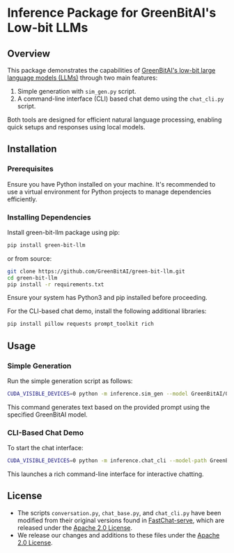 # Inference Package for GreenBitAI's Low-bit LLMs

## Overview

This package demonstrates the capabilities of [GreenBitAI's low-bit large language models (LLMs)](https://huggingface.co/GreenBitAI) through two main features:
1. Simple generation with `sim_gen.py` script.
2. A command-line interface (CLI) based chat demo using the `chat_cli.py` script.

Both tools are designed for efficient natural language processing, enabling quick setups and responses using local models.

## Installation

### Prerequisites
Ensure you have Python installed on your machine. It's recommended to use a virtual environment for Python projects to manage dependencies efficiently.

### Installing Dependencies

Install green-bit-llm package using pip:

```bash
pip install green-bit-llm
```

or from source:

```bash
git clone https://github.com/GreenBitAI/green-bit-llm.git
cd green-bit-llm
pip install -r requirements.txt
```
Ensure your system has Python3 and pip installed before proceeding.

For the CLI-based chat demo, install the following additional libraries:

```bash
pip install pillow requests prompt_toolkit rich
```

## Usage

### Simple Generation

Run the simple generation script as follows:

```bash
CUDA_VISIBLE_DEVICES=0 python -m inference.sim_gen --model GreenBitAI/Qwen-1.5-1.8B-layer-mix-bpw-3.0 --max-tokens 100 --use-flash-attention-2 --ignore-chat-template
```

This command generates text based on the provided prompt using the specified GreenBitAI model.

### CLI-Based Chat Demo

To start the chat interface:

```bash
CUDA_VISIBLE_DEVICES=0 python -m inference.chat_cli --model-path GreenBitAI/yi-6b-chat-w4a16g256 --debug --use-flash-attention-2 --multiline --mouse
```
This launches a rich command-line interface for interactive chatting.

## License
- The scripts `conversation.py`, `chat_base.py`, and `chat_cli.py` have been modified from their original versions found in [FastChat-serve](https://github.com/lm-sys/FastChat/tree/main/fastchat/serve), which are released under the [Apache 2.0 License](https://github.com/lm-sys/FastChat/tree/main/LICENSE). 
- We release our changes and additions to these files under the [Apache 2.0 License](../../LICENSE).
